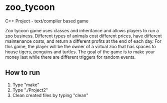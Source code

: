 # zoo_tycoon
C++ Project - text/compiler based game 

Zoo tycoon game uses classes and inheritance and allows players to run a zoo business. Different types of animals cost different prices, have different maintenance costs, and return a different profits at the end of each day. For this game, the player will be the  owner of a virtual zoo that has spaces to house tigers, penguins and turtles. The goal of the game is to make your money last while there are different triggers for random events.

## How to run
1. Type "make"
2. Type "./Project2"
3. Clean created files by typing "clean"
